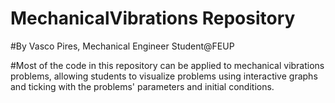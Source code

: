# MechanicalVibrations Repository
#By Vasco Pires, Mechanical Engineer Student@FEUP

#Most of the code in this repository can be applied to mechanical vibrations problems, allowing students to visualize problems using interactive graphs and ticking with the problems' parameters and  initial conditions.

